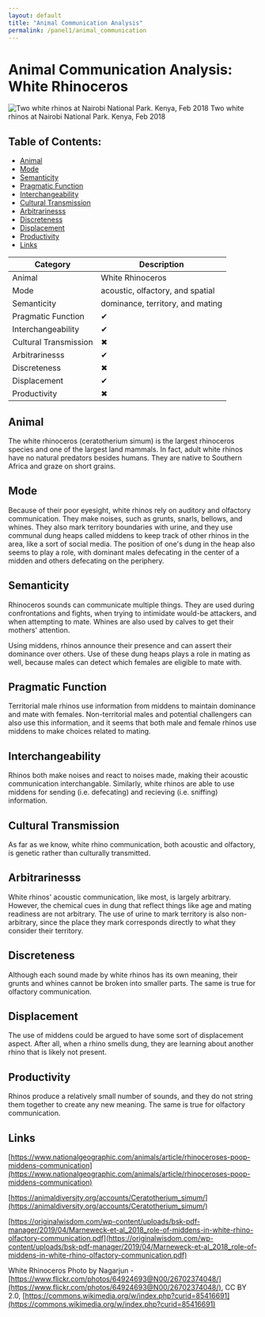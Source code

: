 ```yaml
---
layout: default
title: "Animal Communication Analysis"
permalink: /panel1/animal_communication
---
```



# Animal Communication Analysis: White Rhinoceros


![Two white rhinos at Nairobi National Park. Kenya, Feb 2018](/white_rhino.jpg "Two white rhinos at Nairobi National Park. Kenya, Feb 2018")
Two white rhinos at Nairobi National Park. Kenya, Feb 2018

## Table of Contents:
* [Animal](#animal)
* [Mode](#mode)
* [Semanticity](#semanticity)
* [Pragmatic Function](#pragmatic-function)
* [Interchangeability](#interchangeability)
* [Cultural Transmission](#cultural-transmission)
* [Arbitrarinesss](#arbitrariness)
* [Discreteness](#discreteness)
* [Displacement](#displacement)
* [Productivity](#productivity)
* [Links](#links)

| Category             | Description |
| -------------------- | ----------- |
|Animal                | White Rhinoceros |
|Mode                  | acoustic, olfactory, and spatial |
|Semanticity           | dominance, territory, and mating |
|Pragmatic Function    | ✔ |
|Interchangeability    | ✔ |
|Cultural Transmission | ✖ |
|Arbitrarinesss        | ✔ |
|Discreteness          | ✖ |
|Displacement          | ✔ |
|Productivity          | ✖ |

## Animal
The white rhinoceros (ceratotherium simum) is the largest rhinoceros species and one of the largest land mammals. In fact, adult white rhinos have no natural predators besides humans. They are native to Southern Africa and graze on short grains.

## Mode
Because of their poor eyesight, white rhinos rely on auditory and olfactory communication. They make noises, such as grunts, snarls, bellows, and whines. They also mark territory boundaries with urine, and they use communal dung heaps called middens to keep track of other rhinos in the area, like a sort of social media. The position of one's dung in the heap also seems to play a role, with dominant males defecating in the center of a midden and others defecating on the periphery.

## Semanticity
Rhinoceros sounds can communicate multiple things. They are used during confrontations and fights, when trying to intimidate would-be attackers, and when attempting to mate. Whines are also used by calves to get their mothers' attention. 

Using middens, rhinos announce their presence and can assert their dominance over others. Use of these dung
heaps plays a role in mating as well, because males can detect which females are eligible to mate with.

## Pragmatic Function
Territorial male rhinos use information from middens to maintain dominance and mate with females. Non-territorial males and potential challengers can also use this information, and it seems that both male and female rhinos use middens to make choices related to mating.

## Interchangeability
Rhinos both make noises and react to noises made, making their acoustic communication interchangable. Similarly, white rhinos are able to use middens for sending (i.e. defecating) and recieving (i.e. sniffing) information.

## Cultural Transmission
As far as we know, white rhino communication, both acoustic and olfactory, is genetic rather than culturally transmitted.

## Arbitrarinesss
White rhinos' acoustic communication, like most, is largely arbitrary. However, the chemical cues in dung that reflect things like age and mating readiness are not arbitrary. The use of urine to mark territory is also non-arbitrary, since the place they mark corresponds directly to what they consider their territory.

## Discreteness
Although each sound made by white rhinos has its own meaning, their grunts and whines cannot be broken into smaller parts. The same is true for olfactory communication.

## Displacement
The use of middens could be argued to have some sort of displacement aspect. After all, when a rhino smells dung, they are learning about another rhino that is likely not present.

## Productivity
Rhinos produce a relatively small number of sounds, and they do not string them together to create any new meaning. The same is true for olfactory communication.

## Links

[https://www.nationalgeographic.com/animals/article/rhinoceroses-poop-middens-communication](https://www.nationalgeographic.com/animals/article/rhinoceroses-poop-middens-communication)

[https://animaldiversity.org/accounts/Ceratotherium_simum/](https://animaldiversity.org/accounts/Ceratotherium_simum/)

[https://originalwisdom.com/wp-content/uploads/bsk-pdf-manager/2019/04/Marneweck-et-al_2018_role-of-middens-in-white-rhino-olfactory-communication.pdf](https://originalwisdom.com/wp-content/uploads/bsk-pdf-manager/2019/04/Marneweck-et-al_2018_role-of-middens-in-white-rhino-olfactory-communication.pdf)

White Rhinoceros Photo by Nagarjun - [https://www.flickr.com/photos/64924693@N00/26702374048/](https://www.flickr.com/photos/64924693@N00/26702374048/), CC BY 2.0, [https://commons.wikimedia.org/w/index.php?curid=85416691](https://commons.wikimedia.org/w/index.php?curid=85416691)
